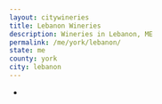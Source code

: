 ```yaml
---
layout: citywineries
title: Lebanon Wineries
description: Wineries in Lebanon, ME
permalink: /me/york/lebanon/
state: me
county: york
city: lebanon
---
```

-
